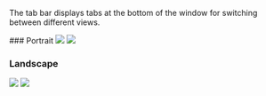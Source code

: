 The tab bar displays tabs at the bottom of the window for switching between different views.

<!-- prettier-ignore-start -->

<DisplayToggle onText="Dark" offText="Light" label="Theme Switcher">
### Portrait

<img className="off" src="https://res-1.cdn.office.net/files/fabric-cdn-prod_20230815.002/fabric-website/images/controls/ios/updated/img_tabbar_01_portrait_light.png?text=LightMode" />
<img className="on" src="https://res-1.cdn.office.net/files/fabric-cdn-prod_20230815.002/fabric-website/images/controls/ios/updated/img_tabbar_01_portrait_dark.png?text=DarkMode" />

### Landscape

<img className="off" src="https://res-1.cdn.office.net/files/fabric-cdn-prod_20230815.002/fabric-website/images/controls/ios/updated/img_tabbar_02_landscape_light.png?text=LightMode" />
<img className="on" src="https://res-1.cdn.office.net/files/fabric-cdn-prod_20230815.002/fabric-website/images/controls/ios/updated/img_tabbar_02_landscape_dark.png?text=DarkMode" />

</DisplayToggle>
<!-- prettier-ignore-end -->
